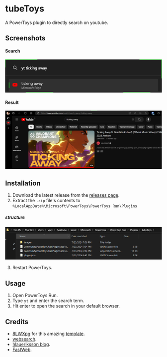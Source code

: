 # tubeToys
A PowerToys plugin to directly search on youtube.

## Screenshots
#### Search
![image](ReadMePics/screenshot1.png)
#### Result
![image](ReadMePics/screenshot2.png)

## Installation
1. Download the latest release from the [releases page](https://github.com/vijayv996/tubeToys/releases).
2. Extract the `.zip` file's contents to `%LocalAppData%\Microsoft\PowerToys\PowerToys Run\Plugins`
##### structure
![image](ReadMePics/screenshot3.png)

3. Restart PowerToys.

## Usage
1. Open PowerToys Run.
2. Type `yt` and enter the search term.
3. Hit enter to open the search in your default browser.

## Credits
- [8LWXpg](https://github.com/8LWXpg) for this amazing [template](https://github.com/8LWXpg/PowerToysRun-PluginTemplate).
- [websearch](https://github.com/microsoft/PowerToys/tree/main/src/modules/launcher/Plugins/Community.PowerToys.Run.Plugin.WebSearch).
- [hlaueriksson blog](https://conductofcode.io/post/creating-custom-powertoys-run-plugins/).
- [FastWeb](https://github.com/CCcat8059/FastWeb).